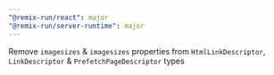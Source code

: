 ```yaml
---
"@remix-run/react": major
"@remix-run/server-runtime": major
---
```


Remove `imagesizes` & `imagesizes` properties from `HtmlLinkDescriptor`, `LinkDescriptor` & `PrefetchPageDescriptor` types
